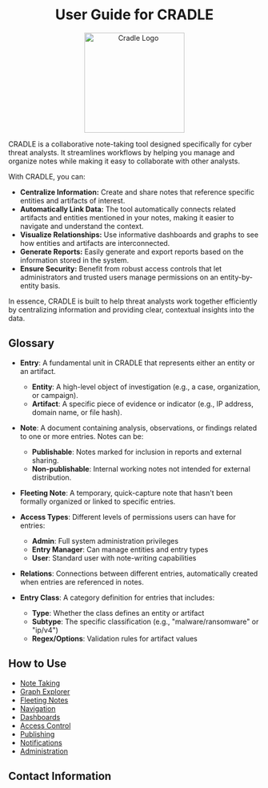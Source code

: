 <h1 align="center">
   User Guide for CRADLE
</h1>
<p align="center">
    <img width="200" height="200" src="{{ static_location }}/images/notes/logo.png" alt="Cradle Logo">
</p>

CRADLE is a collaborative note-taking tool designed specifically for cyber threat analysts. It streamlines workflows by helping you manage and organize notes while making it easy to collaborate with other analysts.

With CRADLE, you can:

- **Centralize Information:** Create and share notes that reference specific entities and artifacts of interest.
- **Automatically Link Data:** The tool automatically connects related artifacts and entities mentioned in your notes, making it easier to navigate and understand the context.
- **Visualize Relationships:** Use informative dashboards and graphs to see how entities and artifacts are interconnected.
- **Generate Reports:** Easily generate and export reports based on the information stored in the system.
- **Ensure Security:** Benefit from robust access controls that let administrators and trusted users manage permissions on an entity-by-entity basis.

In essence, CRADLE is built to help threat analysts work together efficiently by centralizing information and providing clear, contextual insights into the data.

## Glossary

- **Entry**: A fundamental unit in CRADLE that represents either an entity or an artifact.
  - **Entity**: A high-level object of investigation (e.g., a case, organization, or campaign).
  - **Artifact**: A specific piece of evidence or indicator (e.g., IP address, domain name, or file hash).

- **Note**: A document containing analysis, observations, or findings related to one or more entries. Notes can be:
  - **Publishable**: Notes marked for inclusion in reports and external sharing.
  - **Non-publishable**: Internal working notes not intended for external distribution.

- **Fleeting Note**: A temporary, quick-capture note that hasn't been formally organized or linked to specific entries.

- **Access Types**: Different levels of permissions users can have for entries:
  - **Admin**: Full system administration privileges
  - **Entry Manager**: Can manage entities and entry types
  - **User**: Standard user with note-writing capabilities

- **Relations**: Connections between different entries, automatically created when entries are referenced in notes.

- **Entry Class**: A category definition for entries that includes:
  - **Type**: Whether the class defines an entity or artifact
  - **Subtype**: The specific classification (e.g., "malware/ransomware" or "ip/v4")
  - **Regex/Options**: Validation rules for artifact values

## How to Use

- [Note Taking](/#/notes/guide_notes)
- [Graph Explorer](/#/notes/guide_graph)
- [Fleeting Notes](/#/notes/guide_fleeting)
- [Navigation](/#/notes/guide_navigation)
- [Dashboards](/#/notes/guide_dashboard)
- [Access Control](/#/notes/guide_access)
- [Publishing](/#/notes/guide_publishing)
- [Notifications](/#/notes/guide_notifications)
- [Administration](/#/notes/guide_admin)

## Contact Information
